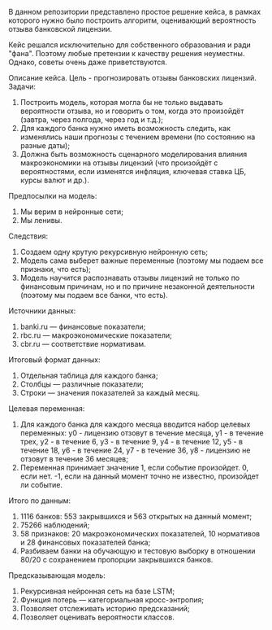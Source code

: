 В данном репозитории представлено простое решение кейса, в рамках которого нужно было построить алгоритм, оценивающий вероятность отзыва банковской лицензии.

Кейс решался исключительно для собственного образования и ради "фана". Поэтому любые претензии к качеству решения неуместны. Однако, советы очень даже приветствуются.

Описание кейса.
Цель - прогнозировать отзывы банковских лицензий.
Задачи:
1. Построить модель, которая могла бы не только выдавать вероятности отзыва, но и говорить о том, когда это произойдёт (завтра, через полгода, через год и т.д.);
2. Для каждого банка нужно иметь возможность следить, как изменялись наши прогнозы с течением времени (по состоянию на разные даты);
3. Должна быть возможность сценарного моделирования влияния макроэкономики на отзывы лицензий (что произойдёт с вероятностями, если изменятся инфляция, ключевая ставка ЦБ, курсы валют и др.).

Предпосылки на модель:
1. Мы верим в нейронные сети;
2. Мы ленивы.

Следствия:
1. Создаем одну крутую рекурсивную нейронную сеть;
2. Модель сама выберет важные переменные (поэтому мы подаем все признаки, что есть);
3. Модель научится распознавать отзывы лицензий не только по финансовым причинам, но и по причине незаконной деятельности (поэтому мы подаем все банки, что есть).

Источники данных:
1. banki.ru — финансовые показатели;
2. rbc.ru — макроэкономические показатели;
3. cbr.ru — соответствие нормативам.

Итоговый формат данных:
1. Отдельная таблица для каждого банка;
2. Столбцы — различные показатели;
3. Строки — значения показателей за каждый месяц.

Целевая переменная:
1. Для каждого банка для каждого месяца вводится набор целевых переменных:
  y0 - лицензию отзовут в течение месяца,
  у1 - в течение трех,
  у2 - в течение 6,
  у3 - в течение 9,
  у4 - в течение 12,
  у5 - в течение 18,
  у6 - в течение 24,
  у7 - в течение 36,
  y8 - лицензию не отзовут в течение 36 месяцев;
2. Переменная принимает значение 1, если событие произойдет. 0, если нет. -1, если на данный момент точно не известно, произойдет ли событие.

Итого по данным:
1. 1116 банков: 553 закрывшихся и 563 открытых на данный момент;
2. 75266 наблюдений;
3. 58 признаков: 20 макроэкономических показателей, 10 нормативов и 28 финансовых показателей банка;
4. Разбиваем банки на обучающую и тестовую выборку в отношении 80/20 с сохранением пропорции закрывшихся банков.

Предсказывающая модель:
1. Рекурсивная нейронная сеть на базе LSTM;
2. Функция потерь — категориальная кросс-энтропия;
3. Позволяет отслеживать историю предсказаний;
4. Позволяет оценивать вероятности классов.
